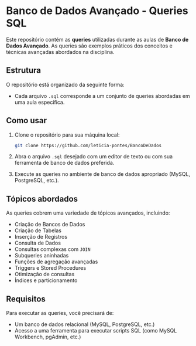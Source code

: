 # Banco de Dados Avançado - Queries SQL

Este repositório contém as **queries** utilizadas durante as aulas de **Banco de Dados Avançado**. As queries são exemplos práticos dos conceitos e técnicas avançadas abordados na disciplina.

## Estrutura

O repositório está organizado da seguinte forma:

- Cada arquivo `.sql` corresponde a um conjunto de queries abordadas em uma aula específica.

## Como usar

1. Clone o repositório para sua máquina local:

   ```bash
   git clone https://github.com/leticia-pontes/BancoDeDados
   ```

2. Abra o arquivo `.sql` desejado com um editor de texto ou com sua ferramenta de banco de dados preferida.

3. Execute as queries no ambiente de banco de dados apropriado (MySQL, PostgreSQL, etc.).

## Tópicos abordados

As queries cobrem uma variedade de tópicos avançados, incluindo:

- Criação de Bancos de Dados
- Criação de Tabelas
- Inserção de Registros
- Consulta de Dados
- Consultas complexas com `JOIN`
- Subqueries aninhadas
- Funções de agregação avançadas
- Triggers e Stored Procedures
- Otimização de consultas
- Índices e particionamento

## Requisitos

Para executar as queries, você precisará de:

- Um banco de dados relacional (MySQL, PostgreSQL, etc.)
- Acesso a uma ferramenta para executar scripts SQL (como MySQL Workbench, pgAdmin, etc.)
